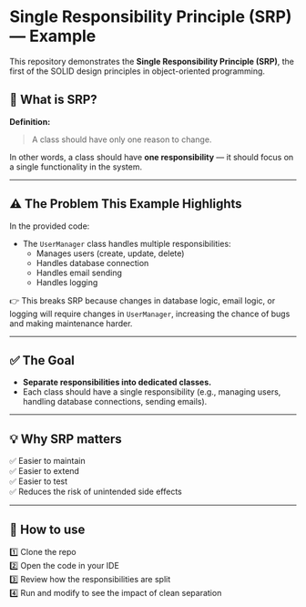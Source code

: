 # Single Responsibility Principle (SRP) — Example

This repository demonstrates the **Single Responsibility Principle (SRP)**, the first of the SOLID design principles in object-oriented programming.

## 📌 What is SRP?

**Definition:**  
> A class should have only one reason to change.

In other words, a class should have **one responsibility** — it should focus on a single functionality in the system.

---

## ⚠ The Problem This Example Highlights

In the provided code:
- The `UserManager` class handles multiple responsibilities:
  - Manages users (create, update, delete)
  - Handles database connection
  - Handles email sending
  - Handles logging

👉 This breaks SRP because changes in database logic, email logic, or logging will require changes in `UserManager`, increasing the chance of bugs and making maintenance harder.

---

## ✅ The Goal

- **Separate responsibilities into dedicated classes.**
- Each class should have a single responsibility (e.g., managing users, handling database connections, sending emails).

---

## 💡 Why SRP matters

✅ Easier to maintain  
✅ Easier to extend  
✅ Easier to test  
✅ Reduces the risk of unintended side effects

---

## 🚀 How to use

1️⃣ Clone the repo  
2️⃣ Open the code in your IDE  
3️⃣ Review how the responsibilities are split  
4️⃣ Run and modify to see the impact of clean separation


